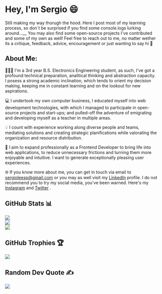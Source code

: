 # Hey, I'm Sergio 😄
Still making my way thorugh the hood. Here I post most of my learning process, so don´t be surprised if you find some console.logs lurking around...__
You may also find some open-source projects I've contributed and some of my own as well!
Feel free to reach out to me, no matter wether its a critique, feedback, advice, encouragement or just wanting to say hi 👋

## About Me:
👨🏻‍🎓 I'm a 3rd year B.S. Electronics Engineering student, as such, I've got a profound technical preparation, analitical thinking and abstraction capacity. I posess a strong academic inclination, which tends to orient my decision making, keeping me in constant learning and on the lookout for new aspirations. 

💻 I undertook my own computer business, I educated myself into web development technologies, with which I managed to participate in open-source projects and start-ups; and pulled-off the adventure of emigrating and developing myself as a teacher in multiple areas. 

💡 I count with experience working along diverse people and teams, mediating solutions and creating strategic planifications while valorating the organization and resource distribution.

🎯 I aim to expand professionally as a Frontend Developer to bring life into web applications, to reduce unnecessary frictions and turning them more enjoyable and intuitive. I want to generate exceptionally pleasing user experiences.

🌐 If you know more about me, you can get in touch via email to [sergioleesp@gmail.com](mailto:sergioleesp@gmail.com) or you may as well visit my [LinkedIn](https://linkedin.com/yunsuklee) profile. I do not recommend you to try my social media, you've been warned. Here's my [Instagram](https://instagram.com/yunsuklee_) and [Twitter](https://twitter.com/yunsuklee_) .

## GitHub Stats 📊
![](https://github-readme-stats.vercel.app/api?username=yunsuklee&theme=dark&hide_border=false&include_all_commits=false&count_private=false)<br/>
![](https://github-readme-streak-stats.herokuapp.com/?user=yunsuklee&theme=dark&hide_border=false)<br/>
![](https://github-readme-stats.vercel.app/api/top-langs/?username=yunsuklee&theme=dark&hide_border=false&include_all_commits=false&count_private=false&layout=compact)

## GitHub Trophies 🏆 
![](https://github-profile-trophy.vercel.app/?username=yunsuklee&theme=radical&no-frame=false&no-bg=true&margin-w=4)

## Random Dev Quote ✍️ 
![](https://quotes-github-readme.vercel.app/api?type=horizontal&theme=radical)
